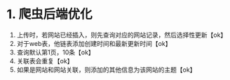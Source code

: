 # 1. 爬虫后端优化

1. 上传时，若网站已经插入，则先查询对应的网站记录，然后选择性更新【ok】
2. 对于web表，他链表添加创建时间和最新更新时间【ok】
3. 查询默认第1页，10条【ok】
4. 关联表会重复【ok】
5. 如果是网站和网站关联，则添加的其他信息为该网站的主题【ok】

